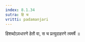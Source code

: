 ```yaml
---
index: 8.1.34
sutra: हि च
vritti: padamanjari
---
```


 हिशब्दोऽवधारणे हेतौ वा, स च प्रत्युदाहरणे त्वमर्षे ॥